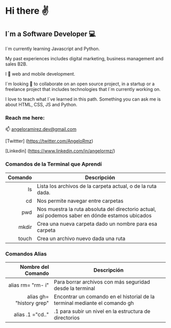 # Hi there :v:

## I´m a Software Developer :computer:

I´m currently learning Javascript and Python. 

My past experiences includes digital marketing, business management and sales B2B.

I :green_heart: web and mobile development.

I´m looking :eyes: to collaborate on an open source project, in a startup or a freelance project that includes technologies that I´m currently working on.

I love to teach what I´ve learned in this path. Something you can ask me is about HTML, CSS, JS and Python.

### Reach me here:
:mailbox: angeloramirez.dev@gmail.com

[Twittter] (https://twitter.com/AngeloRmz)

[Linkedin] (https://www.linkedin.com/in/angelormz/)

### Comandos de la Terminal que Aprendí

| **Comando** | **Descripción**                                                                                |
|------------:|------------------------------------------------------------------------------------------------|
|    ls       | Lista los archivos de la carpeta actual, o de la ruta dada.                                    |
|    cd       | Nos permite navegar entre carpetas                                                             |
|   pwd       | Nos muestra la ruta absoluta del directorio actual, así podemos saber en dónde estamos ubicados|
| mkdir       | Crea una nueva carpeta dado un nombre para esa carpeta                                         |
| touch       | Crea un archivo nuevo dada una ruta                                                            |

### Comandos Alias
| **Nombre del Comando**  | **Descripción**                                                           |
|------------------------:|---------------------------------------------------------------------------|
| alias rm= "rm- i"| Para borrar archivos con más seguridad desde la terminal                         |
| alias gh= "history grep"| Encontrar un comando en el historial de la terminal mediante el comando gh|
| alias .1 ="cd.."        | .1 para subir un nivel en la estructura de directorios                    |
